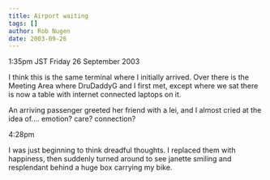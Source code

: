 ```yaml
---
title: Airport waiting
tags: []
author: Rob Nugen
date: 2003-09-26
---
```


<p class=date>1:35pm JST Friday 26 September 2003</p>

<p>I think this is the same terminal where I initially arrived.  Over
there is the Meeting Area where DruDaddyG and I first met, except
where we sat there is now a table with internet connected laptops on
it.</p>

<p>An arriving passenger greeted her friend with a lei, and I almost
cried at the idea of.... emotion?  care?  connection?</p>

<p class=date>4:28pm</p>

<p>I was just beginning to think dreadful thoughts.  I replaced them
with happiness, then suddenly turned around to see janette smiling and
resplendant behind a huge box carrying my bike.</p>

